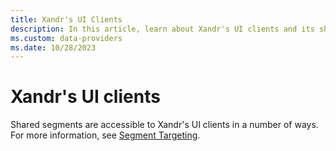 ```yaml
---
title: Xandr's UI Clients
description: In this article, learn about Xandr's UI clients and its shared segments.
ms.custom: data-providers
ms.date: 10/28/2023
---
```


# Xandr's UI clients

Shared segments are accessible to Xandr's UI clients in a number of ways. For more information, see [Segment Targeting](../monetize/segment-targeting.md).
